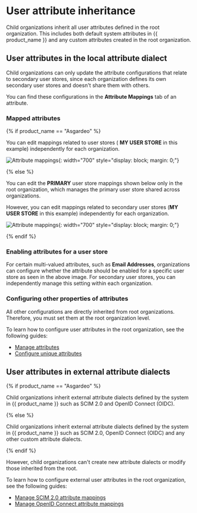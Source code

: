 # User attribute inheritance

Child organizations inherit all user attributes defined in the root organization. This includes both default system attributes in {{ product_name }} and any custom attributes created in the root organization.

## User attributes in the local attribute dialect

Child organizations can only update the attribute configurations that relate to secondary user stores, since each organization defines its own secondary user stores and doesn't share them with others.

You can find these configurations in the **Attribute Mappings** tab of an attribute.

### Mapped attributes

{% if product_name == "Asgardeo" %}

You can edit mappings related to user stores ( **MY USER STORE** in this example) independently for each organization.

![Attribute mappings]({{base_path}}/assets/img/guides/organization/attributes/b2b-edit-attribute-mappings.png){: width="700" style="display: block; margin: 0;"}

{% else %}

You can edit the **PRIMARY** user store mappings shown below only in the root organization, which manages the primary user store shared across organizations.

However, you can edit mappings related to secondary user stores (**MY USER STORE** in this example) independently for each organization.

![Attribute mappings]({{base_path}}/assets/img/guides/organization/attributes/b2b-edit-attribute-mappings.png){: width="700" style="display: block; margin: 0;"}

{% endif %}

### Enabling attributes for a user store

For certain multi-valued attributes, such as **Email Addresses**, organizations can configure whether the attribute should be enabled for a specific user store as seen in the above image. For secondary user stores, you can independently manage this setting within each organization.

### Configuring other properties of attributes

All other configurations are directly inherited from root organizations. Therefore, you must set them at the root organization level.

To learn how to configure user attributes in the root organization, see the following guides:

- [Manage attributes]({{base_path}}/guides/users/attributes/manage-attributes)
- [Configure unique attributes]({{base_path}}/guides/users/attributes/configure-unique-attributes)

## User attributes in external attribute dialects

{% if product_name == "Asgardeo" %}

Child organizations inherit external attribute dialects defined by the system in {{ product_name }} such as SCIM 2.0 and OpenID Connect (OIDC).

{% else %}

Child organizations inherit external attribute dialects defined by the system in {{ product_name }} such as SCIM 2.0, OpenID Connect (OIDC) and any other custom attribute dialects.

{% endif %}

However, child organizations can't create new attribute dialects or modify those inherited from the root.

To learn how to configure external user attributes in the root organization, see the following guides:

- [Manage SCIM 2.0 attribute mappings]({{base_path}}/guides/users/attributes/manage-scim2-attribute-mappings)
- [Manage OpenID Connect attribute mappings]({{base_path}}/guides/users/attributes/manage-oidc-attribute-mappings)
